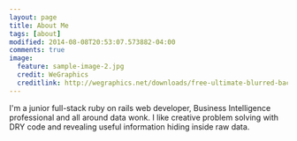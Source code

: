 ```yaml
---
layout: page
title: About Me
tags: [about]
modified: 2014-08-08T20:53:07.573882-04:00
comments: true
image:
  feature: sample-image-2.jpg
  credit: WeGraphics
  creditlink: http://wegraphics.net/downloads/free-ultimate-blurred-background-pack/
---
```


I'm a junior full-stack ruby on rails web developer, Business Intelligence professional and all around data wonk. I like creative problem solving with DRY code and revealing useful information hiding inside raw data.
